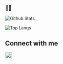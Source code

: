 ### 👩‍💻

<!--
*henriettebs/henriettebs* is a ✨ special ✨ repository because its README.md (this file) appears on your GitHub profile. -->


![Github Stats](https://github-readme-stats.vercel.app/api?username=henriettebs)


![Top Langs](https://github-readme-stats.vercel.app/api/top-langs/?username=henriettebs)


## Connect with me

[<img align="left" alt="codeSTACKr | LinkedIn" width="22px" src="https://cdn.jsdelivr.net/npm/simple-icons@v3/icons/linkedin.svg" />][linkedin]


<!--

Here are some ideas to get you started:

- 🔭 I’m currently working on ...
- 🌱 I’m currently learning ...
- 👯 I’m looking to collaborate on ...
- 🤔 I’m looking for help with ...
- 💬 Ask me about ...
- 📫 How to reach me: ...
- 😄 Pronouns: ...
- ⚡ Fun fact: ...
-->


[linkedin]: https://www.linkedin.com/in/henriette-brekke-sunde-766190224/

